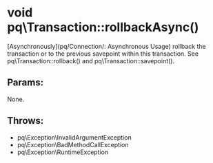 # void pq\Transaction::rollbackAsync()

[Asynchronously](pq/Connection/: Asynchronous Usage) rollback the transaction or to the previous savepoint within this transaction.
See pq\Transaction::rollback() and pq\Transaction::savepoint().

## Params:

None.

## Throws:

* pq\Exception\InvalidArgumentException
* pq\Exception\BadMethodCallException
* pq\Exception\RuntimeException

